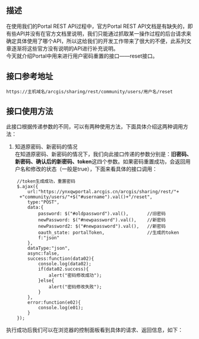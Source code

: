 ## 描述
在使用我们的Portal REST API过程中，官方Portal REST API文档是有缺失的，即有些API并没有在官方文档里说明，我们只能通过抓取某一操作过程的后台请求来确定具体使用了哪个API，所以这给我们的开发工作带来了很大的不便，此系列文章逐渐将这些官方没有说明的API进行补充说明。   
今天就介绍Portal中用来进行用户密码重置的接口——reset接口。

## 接口参考地址
`https://主机域名/arcgis/sharing/rest/community/users/用户名/reset`

## 接口使用方法
此接口根据传递参数的不同，可以有两种使用方法，下面具体介绍这两种调用方法：   
1. 知道原密码、新密码的情况   
在知道原密码、新密码的情况下，我们向此接口传递的参数分别是：**旧密码、新密码、确认后的新密码、token**这四个参数。如果密码重置成功，会返回用户名和修改的状态（一般是true），下面来看具体的接口调用：   
```
	//token生成成功，重置密码
	$.ajax({
		url:"https://ynxqwportal.arcgis.cn/arcgis/sharing/rest/"+
	 +"community/users/"+$("#username").val()+"/reset",
		type:"POST",
		data:{
			password: $("#oldpassword").val(),       //旧密码
			newPassword: $("#newpassword").val(),    //新密码
			newPassword2: $("#newpassword").val(),   //新密码
			oauth_state: portalToken,                //生成的token
			f:"json"
		},
		dataType:"json",
		async:false,
		success:function(data02){
			console.log(data02);
			if(data02.success){
				alert("密码修改成功");
			}else{
				alert("密码修改失败");
			}
		},
		error:function(e02){
			console.log(e01);
		}
	});
```   

执行成功后我们可以在浏览器的控制面板看到具体的请求、返回信息，如下：